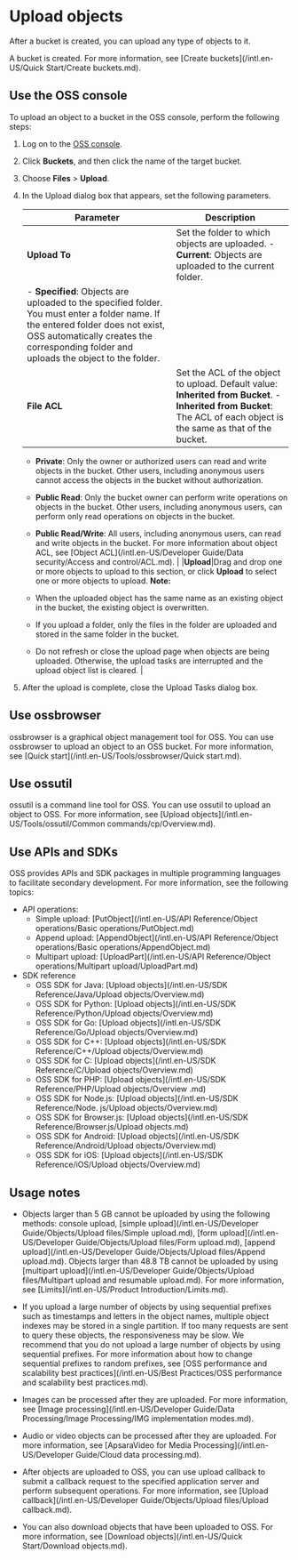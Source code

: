 # Upload objects

After a bucket is created, you can upload any type of objects to it.

A bucket is created. For more information, see [Create buckets](/intl.en-US/Quick Start/Create buckets.md).

## Use the OSS console

To upload an object to a bucket in the OSS console, perform the following steps:

1.  Log on to the [OSS console](https://oss.console.aliyun.com/).

2.  Click **Buckets**, and then click the name of the target bucket.

3.  Choose **Files** \> **Upload**.

4.  In the Upload dialog box that appears, set the following parameters.

    |Parameter|Description|
    |---------|-----------|
    |**Upload To**|Set the folder to which objects are uploaded.     -   **Current**: Objects are uploaded to the current folder.
    -   **Specified**: Objects are uploaded to the specified folder. You must enter a folder name. If the entered folder does not exist, OSS automatically creates the corresponding folder and uploads the object to the folder. |
    |**File ACL**|Set the ACL of the object to upload. Default value: **Inherited from Bucket**.     -   **Inherited from Bucket**: The ACL of each object is the same as that of the bucket.
    -   **Private**: Only the owner or authorized users can read and write objects in the bucket. Other users, including anonymous users cannot access the objects in the bucket without authorization.
    -   **Public Read**: Only the bucket owner can perform write operations on objects in the bucket. Other users, including anonymous users, can perform only read operations on objects in the bucket.
    -   **Public Read/Write**: All users, including anonymous users, can read and write objects in the bucket.
 For more information about object ACL, see [Object ACL](/intl.en-US/Developer Guide/Data security/Access and control/ACL.md). |
    |**Upload**|Drag and drop one or more objects to upload to this section, or click **Upload** to select one or more objects to upload. **Note:**

    -   When the uploaded object has the same name as an existing object in the bucket, the existing object is overwritten.
    -   If you upload a folder, only the files in the folder are uploaded and stored in the same folder in the bucket.
    -   Do not refresh or close the upload page when objects are being uploaded. Otherwise, the upload tasks are interrupted and the upload object list is cleared. |

5.  After the upload is complete, close the Upload Tasks dialog box.


## Use ossbrowser

ossbrowser is a graphical object management tool for OSS. You can use ossbrowser to upload an object to an OSS bucket. For more information, see [Quick start](/intl.en-US/Tools/ossbrowser/Quick start.md).

## Use ossutil

ossutil is a command line tool for OSS. You can use ossutil to upload an object to OSS. For more information, see [Upload objects](/intl.en-US/Tools/ossutil/Common commands/cp/Overview.md).

## Use APIs and SDKs

OSS provides APIs and SDK packages in multiple programming languages to facilitate secondary development. For more information, see the following topics:

-   API operations:
    -   Simple upload: [PutObject](/intl.en-US/API Reference/Object operations/Basic operations/PutObject.md)
    -   Append upload: [AppendObject](/intl.en-US/API Reference/Object operations/Basic operations/AppendObject.md)
    -   Multipart upload: [UploadPart](/intl.en-US/API Reference/Object operations/Multipart upload/UploadPart.md)
-   SDK reference
    -   OSS SDK for Java: [Upload objects](/intl.en-US/SDK Reference/Java/Upload objects/Overview.md)
    -   OSS SDK for Python: [Upload objects](/intl.en-US/SDK Reference/Python/Upload objects/Overview.md)
    -   OSS SDK for Go: [Upload objects](/intl.en-US/SDK Reference/Go/Upload objects/Overview.md)
    -   OSS SDK for C++: [Upload objects](/intl.en-US/SDK Reference/C++/Upload objects/Overview.md)
    -   OSS SDK for C: [Upload objects](/intl.en-US/SDK Reference/C/Upload objects/Overview.md)
    -   OSS SDK for PHP: [Upload objects](/intl.en-US/SDK Reference/PHP/Upload objects/Overview .md)
    -   OSS SDK for Node.js: [Upload objects](/intl.en-US/SDK Reference/Node. js/Upload objects/Overview.md)
    -   OSS SDK for Browser.js: [Upload objects](/intl.en-US/SDK Reference/Browser.js/Upload objects.md)
    -   OSS SDK for Android: [Upload objects](/intl.en-US/SDK Reference/Android/Upload objects/Overview.md)
    -   OSS SDK for iOS: [Upload objects](/intl.en-US/SDK Reference/iOS/Upload objects/Overview.md)

## Usage notes

-   Objects larger than 5 GB cannot be uploaded by using the following methods: console upload, [simple upload](/intl.en-US/Developer Guide/Objects/Upload files/Simple upload.md), [form upload](/intl.en-US/Developer Guide/Objects/Upload files/Form upload.md), [append upload](/intl.en-US/Developer Guide/Objects/Upload files/Append upload.md). Objects larger than 48.8 TB cannot be uploaded by using [multipart upload](/intl.en-US/Developer Guide/Objects/Upload files/Multipart upload and resumable upload.md). For more information, see [Limits](/intl.en-US/Product Introduction/Limits.md).
-   If you upload a large number of objects by using sequential prefixes such as timestamps and letters in the object names, multiple object indexes may be stored in a single partition. If too many requests are sent to query these objects, the responsiveness may be slow. We recommend that you do not upload a large number of objects by using sequential prefixes. For more information about how to change sequential prefixes to random prefixes, see [OSS performance and scalability best practices](/intl.en-US/Best Practices/OSS performance and scalability best practices.md).

-   Images can be processed after they are uploaded. For more information, see [Image processing](/intl.en-US/Developer Guide/Data Processing/Image Processing/IMG implementation modes.md).
-   Audio or video objects can be processed after they are uploaded. For more information, see [ApsaraVideo for Media Processing](/intl.en-US/Developer Guide/Cloud data processing.md).
-   After objects are uploaded to OSS, you can use upload callback to submit a callback request to the specified application server and perform subsequent operations. For more information, see [Upload callback](/intl.en-US/Developer Guide/Objects/Upload files/Upload callback.md).
-   You can also download objects that have been uploaded to OSS. For more information, see [Download objects](/intl.en-US/Quick Start/Download objects.md).


